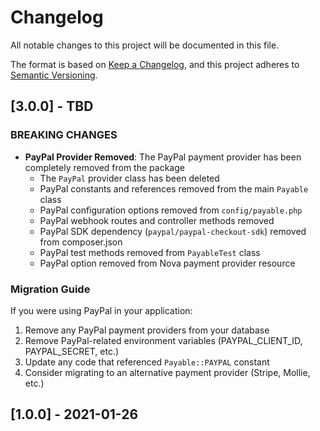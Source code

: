 # Changelog

All notable changes to this project will be documented in this file.

The format is based on [Keep a Changelog](https://keepachangelog.com/en/1.0.0/),
and this project adheres to [Semantic Versioning](https://semver.org/spec/v2.0.0.html).

## [3.0.0] - TBD

### BREAKING CHANGES
- **PayPal Provider Removed**: The PayPal payment provider has been completely removed from the package
  - The `PayPal` provider class has been deleted
  - PayPal constants and references removed from the main `Payable` class
  - PayPal configuration options removed from `config/payable.php`
  - PayPal webhook routes and controller methods removed
  - PayPal SDK dependency (`paypal/paypal-checkout-sdk`) removed from composer.json
  - PayPal test methods removed from `PayableTest` class
  - PayPal option removed from Nova payment provider resource

### Migration Guide
If you were using PayPal in your application:
1. Remove any PayPal payment providers from your database
2. Remove PayPal-related environment variables (PAYPAL_CLIENT_ID, PAYPAL_SECRET, etc.)
3. Update any code that referenced `Payable::PAYPAL` constant
4. Consider migrating to an alternative payment provider (Stripe, Mollie, etc.)

## [1.0.0] - 2021-01-26
